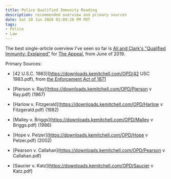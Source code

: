```yaml
---
title: Police Qualified Immunity Reading
description: recommended overview and primary sources
date: Sat 20 Jun 2020 01:09:20 PM PDT
tags:
- Police
- Law
---
```


The best single-article overview I've seen so far is [Ali and Clark's "Qualified Immunity: Explained"](https://theappeal.org/qualified-immunity-explained/) for [The Appeal](https://theappeal.org), from June of 2019.

Primary Sources:

- [42 U.S.C. 1983](https://downloads.kemitchell.com/OPD/42 USC 1983.pdf), from [the Enforcement Act of 1871](https://en.wikipedia.org/wiki/Third_Enforcement_Act)

- [Pierson v. Ray](https://downloads.kemitchell.com/OPD/Pierson v Ray.pdf) (1967)

- [Harlow v. Fitzgerald](https://downloads.kemitchell.com/OPD/Harlow v Fitzgerald.pdf) (1982)

- [Malley v. Briggs](https://downloads.kemitchell.com/OPD/Malley v Briggs.pdf) (1986)

- [Hope v. Pelzer](https://downloads.kemitchell.com/OPD/Hope v Pelzer.pdf) (2002)

- [Pearson v. Callahan](https://downloads.kemitchell.com/OPD/Pearson v Callahan.pdf)

- [Saucier v. Katz](https://downloads.kemitchell.com/OPD/Saucier v Katz.pdf)

